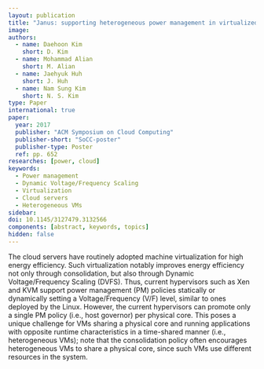 ```yaml
---
layout: publication
title: "Janus: supporting heterogeneous power management in virtualized environments"
image:
authors:
  - name: Daehoon Kim
    short: D. Kim
  - name: Mohammad Alian
    short: M. Alian
  - name: Jaehyuk Huh
    short: J. Huh
  - name: Nam Sung Kim
    short: N. S. Kim
type: Paper
international: true
paper:
  year: 2017
  publisher: "ACM Symposium on Cloud Computing"
  publisher-short: "SoCC-poster"
  publisher-type: Poster
  ref: pp. 652
researches: [power, cloud]
keywords:
  - Power management
  - Dynamic Voltage/Frequency Scaling
  - Virtualization
  - Cloud servers
  - Heterogeneous VMs
sidebar:
doi: 10.1145/3127479.3132566
components: [abstract, keywords, topics]
hidden: false
---
```


The cloud servers have routinely adopted machine virtualization for high energy efficiency. Such virtualization notably improves energy efficiency not only through consolidation, but also through Dynamic Voltage/Frequency Scaling (DVFS). Thus, current hypervisors such as Xen and KVM support power management (PM) policies statically or dynamically setting a Voltage/Frequency (V/F) level, similar to ones deployed by the Linux. However, the current hypervisors can promote only a single PM policy (i.e., host governor) per physical core. This poses a unique challenge for VMs sharing a physical core and running applications with opposite runtime characteristics in a time-shared manner (i.e., heterogeneous VMs); note that the consolidation policy often encourages heterogeneous VMs to share a physical core, since such VMs use different resources in the system.